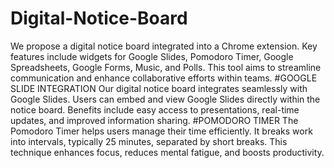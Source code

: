 # Digital-Notice-Board
We propose a digital notice board integrated into a Chrome extension.
Key features include widgets for Google Slides, Pomodoro Timer, Google Spreadsheets, Google Forms, Music, and Polls.
This tool aims to streamline communication and enhance collaborative efforts within teams.
#GOOGLE SLIDE INTEGRATION
Our digital notice board integrates seamlessly with Google Slides.
Users can embed and view Google Slides directly within the notice board.
Benefits include easy access to presentations, real-time updates, and improved information sharing.
#POMODORO TIMER
The Pomodoro Timer helps users manage their time efficiently.
It breaks work into intervals, typically 25 minutes, separated by short breaks.
This technique enhances focus, reduces mental fatigue, and boosts productivity.
